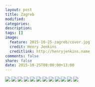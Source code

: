 ```yaml
---
layout: post
title: Zagreb
modified:
categories:
description:
tags: []
image:
  feature: 2015-10-25-zagreb/cover.jpg
  credit: Henry Jenkins
  creditlink: http://henryjenkins.name
comments: false
share: false
date: 2015-10-25T00:00:00+13:00
---
```


<img src="/images/2015-10-25-zagreb/IMG_20151022_082821_640px.jpg">

<img src="/images/2015-10-25-zagreb/IMG_20151022_084005_640px.jpg">

<img src="/images/2015-10-25-zagreb/IMG_20151022_175519_640px.jpg">

<img src="/images/2015-10-25-zagreb/IMG_20151022_184659_640px.jpg">

<img src="/images/2015-10-25-zagreb/IMG_20151023_104639_640px.jpg">

<img src="/images/2015-10-25-zagreb/IMG_20151023_105018_640px.jpg">

<img src="/images/2015-10-25-zagreb/IMG_20151023_140339_640px.jpg">

<img src="/images/2015-10-25-zagreb/IMG_20151023_140347_640px.jpg">

<img src="/images/2015-10-25-zagreb/IMG_20151023_161701_640px.jpg">

<img src="/images/2015-10-25-zagreb/IMG_20151024_131334_640px.jpg">

<img src="/images/2015-10-25-zagreb/IMG_20151024_165306_640px.jpg">

<img src="/images/2015-10-25-zagreb/IMG_20151025_105105_640px.jpg">
